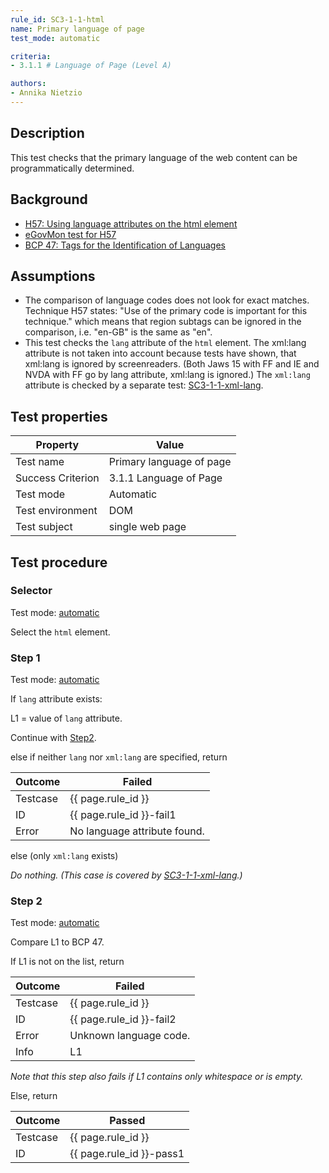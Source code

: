 ```yaml
---
rule_id: SC3-1-1-html
name: Primary language of page
test_mode: automatic

criteria:
- 3.1.1 # Language of Page (Level A)

authors:
- Annika Nietzio
---
```


## Description

This test checks that the primary language of the web content can be programmatically determined.

## Background

- [H57: Using language attributes on the html element](http://www.w3.org/TR/2014/NOTE-WCAG20-TECHS-20140408/H57)
- [eGovMon test for H57](http://wiki.egovmon.no/wiki/SC3.1.1#Element_html)
- [BCP 47: Tags for the Identification of Languages](http://www.rfc-editor.org/rfc/bcp/bcp47.txt)

## Assumptions

- The comparison of language codes does not look for exact matches. Technique H57 states: "Use of the primary code is important for this technique." which means that region subtags can be ignored in the comparison, i.e. "en-GB" is the same as "en".
- This test checks the `lang` attribute of the `html` element. The xml:lang attribute is not taken into account because tests have shown, that xml:lang is ignored by screenreaders. (Both Jaws 15 with FF and IE and NVDA with FF go by lang attribute, xml:lang is ignored.) The `xml:lang` attribute is checked by a separate test: [SC3-1-1-xml-lang](SC3-1-1-xml-lang.html).

## Test properties

| Property          | Value
|-------------------|----
| Test name         | Primary language of page
| Success Criterion | 3.1.1 Language of Page
| Test mode         | Automatic
| Test environment  | DOM
| Test subject      | single web page

## Test procedure

### Selector

Test mode: [automatic][AUTO]

Select the `html` element.

### Step 1

Test mode: [automatic][AUTO]

If `lang` attribute exists:

L1 = value of `lang` attribute.

Continue with [Step2](#step-2).

else if neither `lang` nor `xml:lang` are specified, return

| Outcome  | Failed
|----------|-----
| Testcase | {{ page.rule_id }}
| ID       | {{ page.rule_id }}-fail1
| Error    | No language attribute found.

else (only `xml:lang` exists)

*Do nothing. (This case is covered by [SC3-1-1-xml-lang](SC3-1-1-xml-lang.html).)*

### Step 2

Test mode: [automatic][AUTO]

Compare L1 to BCP 47.

If L1 is not on the list, return

| Outcome  | Failed
|----------|-----
| Testcase | {{ page.rule_id }}
| ID       | {{ page.rule_id }}-fail2
| Error    | Unknown language code.
| Info     | L1

*Note that this step also fails if L1 contains only whitespace or is empty.*

Else, return

| Outcome  | Passed
|----------|-----
| Testcase | {{ page.rule_id }}
| ID       | {{ page.rule_id }}-pass1

[AUTO]: ../pages/test-modes.html#automatic
[MANUAL]: ../pages/test-modes.html#manual